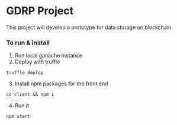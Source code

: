 # GDRP Project
This project will develop a prototype for data storage on blockchain
### To run & install
1. Run local ganache instance
2. Deploy with truffle
```
truffle deploy
```
3. Install npm packages for the front end

```
cd client && npm i
```
4. Run it
```
npm start
```
